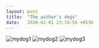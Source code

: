 ```yaml
---
layout: post
title:  "The author's dogs"
date:   2030-01-01 23:34:56 +0530
---
```


<img src="/tuffluvtheme/images/mydog1.jpg" alt="mydog1" size="50%">
<img src="/tuffluvtheme/images/mydog2.jpg" alt="mydog2">
<img src="/tuffluvtheme/images/mydog3.jpg" alt="mydog3">
